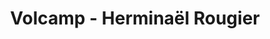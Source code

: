---
  name: Herminaël Rougier
  title: Volcamp - Herminaël Rougier
  abstract: 
  twitter: none
  photo: none
  linkedin: none
  keynotes: false
---